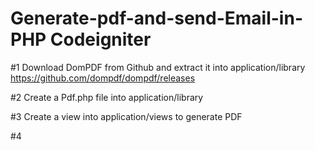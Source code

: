 # Generate-pdf-and-send-Email-in-PHP Codeigniter

#1 Download DomPDF from Github and extract it into application/library https://github.com/dompdf/dompdf/releases

#2 Create a Pdf.php file into application/library

#3 Create a view into application/views to generate PDF 

#4
